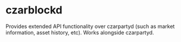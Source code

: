 czarblockd
==============

Provides extended API functionality over czarpartyd (such as market information, asset history, etc). Works alongside czarpartyd.
